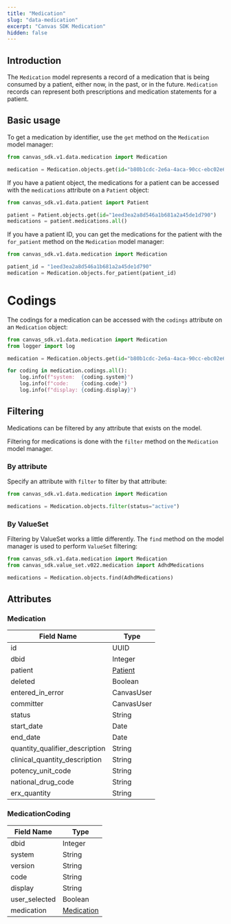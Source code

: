 ```yaml
---
title: "Medication"
slug: "data-medication"
excerpt: "Canvas SDK Medication"
hidden: false
---
```


## Introduction

The `Medication` model represents a record of a medication that is being consumed by a patient, either now, in the past, or in the future. `Medication` records can represent both prescriptions and medication statements for a patient.

## Basic usage

To get a medication by identifier, use the `get` method on the `Medication` model manager:

```python
from canvas_sdk.v1.data.medication import Medication

medication = Medication.objects.get(id="b80b1cdc-2e6a-4aca-90cc-ebc02e683f35")
```

If you have a patient object, the medications for a patient can be accessed with the `medications` attribute on a `Patient` object:

```python
from canvas_sdk.v1.data.patient import Patient

patient = Patient.objects.get(id="1eed3ea2a8d546a1b681a2a45de1d790")
medications = patient.medications.all()
```

If you have a patient ID, you can get the medications for the patient with the `for_patient` method on the `Medication` model manager:

```python
from canvas_sdk.v1.data.medication import Medication

patient_id = "1eed3ea2a8d546a1b681a2a45de1d790"
medication = Medication.objects.for_patient(patient_id)
```

# Codings

The codings for a medication can be accessed with the `codings` attribute on an `Medication` object:

```python
from canvas_sdk.v1.data.medication import Medication
from logger import log

medication = Medication.objects.get(id="b80b1cdc-2e6a-4aca-90cc-ebc02e683f35")

for coding in medication.codings.all():
    log.info(f"system:  {coding.system}")
    log.info(f"code:    {coding.code}")
    log.info(f"display: {coding.display}")
```

## Filtering

Medications can be filtered by any attribute that exists on the model.

Filtering for medications is done with the `filter` method on the `Medication` model manager.

### By attribute

Specify an attribute with `filter` to filter by that attribute:

```python
from canvas_sdk.v1.data.medication import Medication

medications = Medication.objects.filter(status="active")
```

### By ValueSet

Filtering by ValueSet works a little differently. The `find` method on the model manager is used to perform `ValueSet` filtering:

```python
from canvas_sdk.v1.data.medication import Medication
from canvas_sdk.value_set.v022.medication import AdhdMedications

medications = Medication.objects.find(AdhdMedications)
```

## Attributes

### Medication
| Field Name                     | Type                          |
|--------------------------------|-------------------------------|
| id                             | UUID                          |
| dbid                           | Integer                       |
| patient                        | [Patient](/sdk/data-patient/) |
| deleted                        | Boolean                       |
| entered_in_error               | CanvasUser                    |
| committer                      | CanvasUser                    |
| status                         | String                        |
| start_date                     | Date                          |
| end_date                       | Date                          |
| quantity_qualifier_description | String                        |
| clinical_quantity_description  | String                        |
| potency_unit_code              | String                        |
| national_drug_code             | String                        |
| erx_quantity                   | String                        |

### MedicationCoding
| Field Name    | Type                                |
|---------------|-------------------------------------|
| dbid          | Integer                             |
| system        | String                              |
| version       | String                              |
| code          | String                              |
| display       | String                              |
| user_selected | Boolean                             |
| medication    | [Medication](/sdk/data-medication/) |
